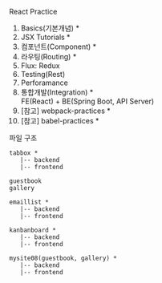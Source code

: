 React Practice

01. Basics(기본개념) *
02. JSX Tutorials *
03. 컴포넌트(Component) *
04. 라우팅(Routing) *
05. Flux: Redux
06. Testing(Rest)
07. Perforamance
08. 통합개발(Integration) *  
    FE(React) + BE(Spring Boot, API Server)
09. [참고] webpack-practices *
10. [참고] babel-practices *


파일 구조

```
tabbox *
   |-- backend
   |-- frontend

guestbook
gallery

emaillist *
   |-- backend
   |-- frontend

kanbanboard *
   |-- backend
   |-- frontend  

mysite08(guestbook, gallery) *
   |-- backend
   |-- frontend
```